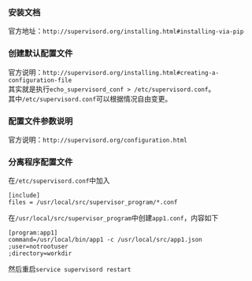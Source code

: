 ### 安装文档

官方地址：`http://supervisord.org/installing.html#installing-via-pip`

### 创建默认配置文件

官方说明：`http://supervisord.org/installing.html#creating-a-configuration-file`  
其实就是执行`echo_supervisord_conf > /etc/supervisord.conf`。  
其中`/etc/supervisord.conf`可以根据情况自由变更。

### 配置文件参数说明

官方说明：`http://supervisord.org/configuration.html`

### 分离程序配置文件

在`/etc/supervisord.conf`中加入
```
[include]
files = /usr/local/src/supervisor_program/*.conf
```
在`/usr/local/src/supervisor_program`中创建`app1.conf`，内容如下
```
[program:app1]
command=/usr/local/bin/app1 -c /usr/local/src/app1.json
;user=notrootuser
;directory=workdir
```
然后重启`service supervisord restart`
